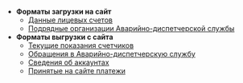 <!-- --- title: 1С:Сайт ЖКХ. Форматы файлов -->

* **Форматы загрузки на сайт**
  * [Данные лицевых счетов](Загрузка_данных_лицевых_счетов_(import-accounts))
  * [Подрядные организации Аварийно-диспетчерской службы](/Для_разработчиков/import-tickets-org)
* **Форматы выгрузки с сайта**
  * [Текущие показания счетчиков](/Для_разработчиков/export-meters)
  * [Обращения в Аварийно-диспетчерскую службу](/Для_разработчиков/export-tickets)
  * [Сведения об аккаунтах](/Для_разработчиков/export-accexistence)
  * [Принятые на сайте платежи](/Для_разработчиков/export-payments)